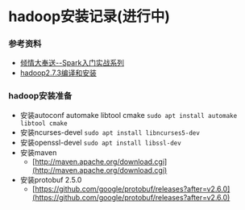 # hadoop安装记录(进行中)

### 参考资料
* [倾情大奉送--Spark入门实战系列](https://www.cnblogs.com/shishanyuan/p/4699644.html)
* [hadoop2.7.3编译和安装](http://blog.csdn.net/jiangnankid/article/details/54233079)

### hadoop安装准备
* 安装autoconf automake libtool cmake `sudo apt install automake libtool cmake`
* 安装ncurses-devel `sudo apt install libncurses5-dev`
* 安装openssl-devel `sudo apt install libssl-dev`
* 安装maven
  - [http://maven.apache.org/download.cgi](http://maven.apache.org/download.cgi)
* 安装protobuf 2.5.0
  - [https://github.com/google/protobuf/releases?after=v2.6.0](https://github.com/google/protobuf/releases?after=v2.6.0)
